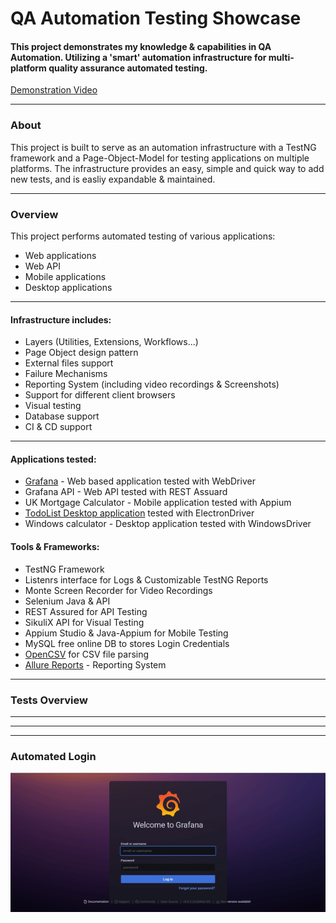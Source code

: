 # QA Automation Testing Showcase
#### This project demonstrates my knowledge & capabilities in QA Automation. Utilizing a 'smart' automation infrastructure for multi-platform quality assurance automated testing.


[Demonstration Video](https://drive.google.com/file/d/1vmM2AdOjjdQmEhGrPhb4b2aCbc0yxJpb/view?usp=sharing)

---

### About

This project is built to serve as an automation infrastructure with a TestNG framework and a Page-Object-Model for testing applications on multiple platforms.
The infrastructure provides an easy, simple and quick way to add new tests, and is easliy expandable & maintained.

---

### Overview

This project performs automated testing of various applications:
* Web applications
* Web API
* Mobile applications
* Desktop applications

---

#### Infrastructure includes:

* Layers (Utilities, Extensions, Workflows...)
* Page Object design pattern
* External files support
* Failure Mechanisms
* Reporting System (including video recordings & Screenshots)
* Support for different client browsers
* Visual testing
* Database support
* CI & CD support

---

#### Applications tested:

* [Grafana](https://grafana.com/grafana/) - Web based application tested with WebDriver
* Grafana API - Web API tested with REST Assuard
* UK Mortgage Calculator - Mobile application tested with Appium
* [TodoList Desktop application](https://github.com/blaadje/Todolist) tested with ElectronDriver
* Windows calculator - Desktop application tested with WindowsDriver

#### Tools & Frameworks:

* TestNG Framework
* Listenrs interface for Logs & Customizable TestNG Reports
* Monte Screen Recorder for Video Recordings
* Selenium Java & API
* REST Assured for API Testing
* SikuliX API for Visual Testing
* Appium Studio & Java-Appium for Mobile Testing
* MySQL free online DB to stores Login Credentials
* [OpenCSV](http://opencsv.sourceforge.net/) for CSV file parsing
* [Allure Reports](http://allure.qatools.ru/) - Reporting System


---

### Tests Overview



---
---
---

### Automated Login
![alt text](https://raw.githubusercontent.com/Zapkid/QA-Automation-Testing-Showcase/master/ImageRepository/Grafana_Login.gif "Grafana Login")
